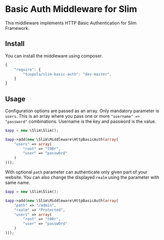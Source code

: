 # Basic Auth Middleware for Slim

This middleware implements HTTP Basic Authentication for Slim Framework.

## Install

You can install the middleware using composer.

```javascript
{
    "require": {
        "tuupola/slim-basic-auth": "dev-master",
    }
}
```

## Usage

Configuration options are passed as an array. Only mandatory parameter is  `users`. This is an array where you pass one or more `"username" => "password"` combinations. Username is the key and password is the value.

```php
$app = new \Slim\Slim();

$app->add(new \Slim\Middleware\HttpBasicAuth(array(
    "users" => array(
        "root" => "t00r",
        "user" => "passw0rd"
    )
)));
```

With optional `path` parameter can authenticate only given part of your website. You can also change the displayed `realm` using the parameter with same name.

```php
$app = new \Slim\Slim();

$app->add(new \Slim\Middleware\HttpBasicAuth(array(
    "path" => "/admin",
    "realm" => "Protected",
    "users" => array(
        "root" => "t00r",
        "user" => "passw0rd"
    )
)));
```

